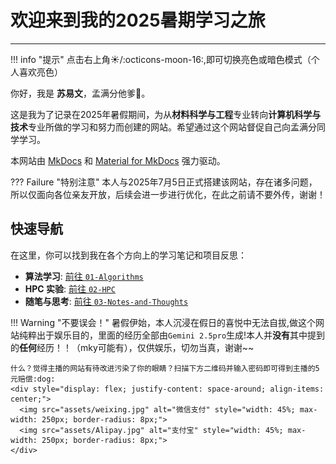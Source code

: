 # 欢迎来到我的2025暑期学习之旅

---

!!! info "提示"
    点击右上角:sunny:/:octicons-moon-16:,即可切换亮色或暗色模式（个人喜欢亮色）

    

你好，我是 **苏易文**，孟满分他爹:beers:。

这是我为了记录在2025年暑假期间，为从**材料科学与工程**专业转向**计算机科学与技术**专业所做的学习和努力而创建的网站。希望通过这个网站督促自己向孟满分同学学习。

本网站由 [MkDocs](https://www.mkdocs.org/) 和 [Material for MkDocs](https://squidfunk.github.io/mkdocs-material/) 强力驱动。

??? Failure "特别注意"
    本人与2025年7月5日正式搭建该网站，存在诸多问题，所以仅面向各位亲友开放，后续会进一步进行优化，在此之前请不要外传，谢谢！
## 快速导航

在这里，你可以找到我在各个方向上的学习笔记和项目反思：

* **算法学习**: [前往 `01-Algorithms`](01-Algorithms/index.md/)
* **HPC 实验**: [前往 `02-HPC`](02-HPC/)
* **随笔与思考**: [前往 `03-Notes-and-Thoughts`](03-Notes-and-Thoughts/)
  
!!! Warning "不要误会！"
    暑假伊始，本人沉浸在假日的喜悦中无法自拔,做这个网站纯粹出于娱乐目的，里面的经历全部由`Gemini 2.5pro`生成!本人并**没有**其中提到的**任何**经历！！（mky可能有），仅供娱乐，切勿当真，谢谢~~

    什么？觉得主播的网站有待改进污染了你的眼睛？扫描下方二维码并输入密码即可得到主播的5元赔偿:dog:
    <div style="display: flex; justify-content: space-around; align-items: center;">
      <img src="assets/weixing.jpg" alt="微信支付" style="width: 45%; max-width: 250px; border-radius: 8px;">
      <img src="assets/Alipay.jpg" alt="支付宝" style="width: 45%; max-width: 250px; border-radius: 8px;">
    </div>
 


